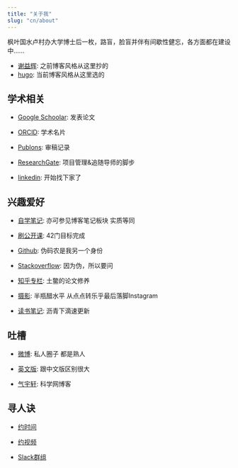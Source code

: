 ```yaml
---
title: "关于我"
slug: "cn/about"
---
```


枫叶国水卢村办大学博士后一枚，路盲，脸盲并伴有间歇性健忘，各方面都在建设中……

- [谢益辉](http://yihui.name): 之前博客风格从这里抄的
- [hugo](https://gohugo.io/): 当前博客风格从这里选的

## 学术相关

- [Google Schoolar](http://scholar.google.com/citations?user=SPNX8oUAAAAJ&hl=en): 发表论文

- [ORCID](http://orcid.org/0000-0002-2804-6014): 学术名片

- [Publons](https://publons.com/a/1209691/): 审稿记录

- [ResearchGate](https://www.researchgate.net/profile/Miao_Yu21): 项目管理&追随导师的脚步

- [linkedin](https://www.linkedin.com/in/yufree): 开始找下家了

## 兴趣爱好

- [自学笔记](http://yufree.github.io/notes): 亦可参见博客笔记板块 实质等同

- [刷公开课](https://github.com/yufree/MOOC): 42门目标完成

- [Github](https://github.com/yufree): 伪码农是我另一个身份

- [Stackoverflow](https://stackoverflow.com/users/3083491/yufree): 因为伪，所以要问

- [知乎专栏](http://zhuanlan.zhihu.com/yufree): 土鳖的论文修养

- [摄影](https://instagram.com/yufree/): 半瓶醋水平 从点点转乐乎最后落脚Instagram

- [读书笔记](https://yufreecas.blogspot.com/): 沥青下滴速更新

## 吐槽

- [微博](http://weibo.com/yufreecas): 私人圈子 都是熟人

- [英文版](http://yufree.cn/en/): 跟中文版区别很大

- [气宇轩](http://blog.sciencenet.cn/u/yufree): 科学网博客

## 寻人诀

- [约时间](https://doodle.com/yufree)

- [约视频](https://appear.in/yufree)

- [Slack群组](https://join.slack.com/t/yufree/shared_invite/enQtMjk0NjcyNjQ3MDc0LTMxY2ZjZGQ1ZDA0N2EyYTExYTg5ODEwNWRlNTJmNzUwMTA4ODBlYjQzNzFiY2U3OTJjMWUyODIwMGI1MWMzNDY)